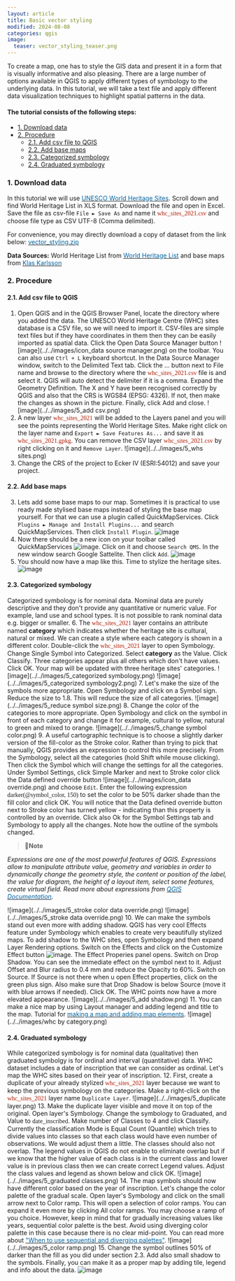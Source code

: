 ```yaml
---
layout: article
title: Basic vector styling
modified: 2024-08-08
categories: qgis
image:
  teaser: vector_styling_teaser.png
---
```


To create a map, one has to style the GIS data and present it in a form that is visually informative and also pleasing. There are a large number of options available in QGIS to apply different types of symbology to the underlying data. In this tutorial, we will take a text file and apply different data visualization techniques to highlight spatial patterns in the data. 

#### The tutorial consists of the following steps:
- [1. Download data](#1-download-data)
- [2. Procedure](#2-procedure)
  * [2.1. Add csv file to QGIS](#21-add-csv-file-to-qgis)
  * [2.2. Add base maps](#22-add-base-maps)
  * [2.3. Categorized symbology](#23-categorized-symbology)
  * [2.4. Graduated symbology](#24-graduated-symbology)

### 1. Download data
In this tutorial we will use [<span style="color:#0564A0">UNESCO World Heritage Sites</span>](http://whc.unesco.org/en/syndication). Scroll down and find World Heritage List in XLS format. Download the file and open in Excel. Save the file as csv-file `File ► Save As` and name it <span style="font-family:Consolas; color:#AF1B03">whc_sites_2021.csv</span> and choose file type as CSV UTF-8 (Comma delimited).

For convenience, you may directly download a copy of dataset from the link below:
[<span style="color:#0564A0">vector_styling.zip</span>](../../datasets/whc_sites_2021.csv)

**Data Sources:**
World Heritage List from [<span style="color:#0564A0">World Heritage List</span>](http://whc.unesco.org/en/syndication) and base maps from [<span style="color:#0564A0">Klas Karlsson</span>](https://github.com/klakar)

### 2. Procedure
#### 2.1. Add csv file to QGIS
1. Open QGIS and in the QGIS Browser Panel, locate the directory where you added the data. The UNESCO World Heritage Centre (WHC) sites database is a CSV file, so we will need to import it. CSV-files are simple text files but if they have coordinates in them then they can be easily imported as spatial data. Click the Open Data Source Manager button ![image](../../images/icon_data source manager.png) on the toolbar. You can also use `Ctrl + L` keyboard shortcut.
In the Data Source Manager window, switch to the Delimited Text tab. Click the … button next to File name and browse to the directory where the <span style="font-family:Consolas; color:#AF1B03">whc_sites_2021.csv</span> file is and select it. QGIS will auto detect the delimiter if it is a comma. Expand the Geometry Definition. The X and Y have been recognised correctly by QGIS and also that the CRS is WGS84 (EPSG: 4326). If not, then make the changes as shown in the picture. Finally, click Add and close.
![image](../../images/5_add csv.png)
2. A new layer <span style="font-family:Consolas; color:#AF1B03">whc_sites_2021</span> will be added to the Layers panel and you will see the points representing the World Heritage Sites. Make right click on the layer name and `Export ► Save Features As...` and save it as <span style="font-family:Consolas; color:#AF1B03">whc_sites_2021.gpkg</span>. You can remove the CSV layer <span style="font-family:Consolas; color:#AF1B03">whc_sites_2021.csv</span> by right clicking on it and `Remove Layer`.
![image](../../images/5_whs sites.png)
3. Change the CRS of the project to Ecker IV (ESRI:54012) and save your project.

#### 2.2. Add base maps
3. Lets add some base maps to our map.  Sometimes it is practical to use ready made stylised base maps instead of styling the base map yourself. For that we can use a plugin called QuickMapServices. Click `Plugins ► Manage and Install Plugins...` and search QuickMapServices. Then click `Install Plugin`.
![image](../../images/5_quickmapservices.png)
4. Now there should be a new icon on your toolbar called QuickMapServices ![image](../../images/icon_quickmapservice.png). Click on it and choose `Search QMS`. In the new window search Google Sattelite. Then click `Add`.
![image](../../images/5_googlesatellite.png)
5. You should now have a map like this. Time to stylize the heritage sites.
![image](../../images/5_world.png)

#### 2.3. Categorized symbology
Categorized symbology is for nominal data. Nominal data are purely descriptive and they don't provide any quantitative or numeric value. For example, land use and school types. It is not possible to rank nominal data e.g. bigger or smaller.
6. The <span style="font-family:Consolas; color:#AF1B03">whc_sites_2021</span> layer contains an attribute named **category** which indicates whether the heritage site is cultural, natural or mixed. We can create a style where each category is shown in a different color. Double-click the <span style="font-family:Consolas; color:#AF1B03">whc_sites_2021</span> layer to open Symbology. Change Single Symbol into Categorized.  Select **category** as the Value. Click Classify. Three categories appear  plus all others which don't have values. Click OK. Your map will be updated with three heritage sites' categories.
![image](../../images/5_categorized symbology.png)
![image](../../images/5_categorized symbology2.png)
7. Let's make the size of the symbols more appropriate. Open Symbology and click on a Symbol sign. Reduce the size to 1.8. This will reduce the size of all categories.
![image](../../images/5_reduce symbol size.png)
8. Change the color of the categories to more appropriate. Open Symbology and click on the symbol in front of each category and change it for example, cultural to yellow, natural to green and mixed to orange.
![image](../../images/5_change symbol color.png)
9.  A useful cartographic technique is to choose a slightly darker version of the fill-color as the Stroke color. Rather than trying to pick that manually, QGIS provides an expression to control this more precisely. From the Symbology, select all the categories (hold Shift while mouse clicking). Then click the Symbol which will change the settings for all the categories. Under Symbol Settings, click Simple Marker and next to Stroke color click the Data defined override button ![image](../../images/icon_data override.png) and choose `Edit`. Enter the following expression <span style="font-family:Consolas">darker(@symbol_color, 150)</span>  to set the color to be 50% darker shade than the fill color and click OK. You will notice that the Data defined override button next to Stroke color has turned yellow - indicating than this property is controlled by an override. Click also Ok for the Symbol Settings tab and Symbology to apply all the changes. Note how the outline of the symbols changed.
>:scroll:**Note**
>
*Expressions are one of the most powerful features of QGIS. Expressions allow to manipulate attribute value, geometry and variables in order to dynamically change the geometry style, the content or position of the label, the value for diagram, the height of a layout item, select some features, create virtual field. Read more about expressions from [<span style="color:#0564A0">QGIS Documentation</span>](https://docs.qgis.org/3.28/en/docs/user_manual/expressions/expression.html#expressions).*

![image](../../images/5_stroke color data override.png)
![image](../../images/5_stroke data override.png)
10. We can make the symbols stand out even more with adding shadow. QGIS has very cool Effects feature under Symbology which enables to create very beautifully stylized maps. To add shadow to the WHC sites, open Symbology and then expand Layer Rendering options. Switch on the Effects and click on the Customize Effect button ![image](../../images/icon_effects.png). The Effect Properies panel opens. Switch on Drop Shadow. You can see the immediate effect on the symbol next to it. Adjust Offset and Blur radius to 0.4 mm and reduce the Opacity to 60%. Switch on Source. If Source is not there when u open Effect properties, click on the green plus sign. Also make sure that Drop Shadow is below Source (move it with blue arrows if needed). Click OK. The WHC points now have a more elevated appearance.
![image](../../images/5_add shadow.png)
11. You can make a nice map by using Layout manager and adding legend and title to the map. Tutorial for [<span style="color:#0564A0">making a map and adding map elements</span>](https://kevelyn1.github.io/QGIS-Intro/qgis/making-a-map/).
![image](../../images/whc by category.png)

#### 2.4. Graduated symbology
While categorized symbology is for nominal data (qualitative) then graduated symbolgy is for ordinal and interval (quantitative) data. WHC dataset includes a date of inscription that we can consider as ordinal. Let's map the WHC sites based on their year of inscription.
12. First, create a duplicate of your already stylized <span style="font-family:Consolas; color:#AF1B03">whc_sites_2021</span> layer because we want to keep the previous symbology on the categories. Make a right-click on the <span style="font-family:Consolas; color:#AF1B03">whc_sites_2021</span> layer name `Duplicate Layer`.
![image](../../images/5_duplicate layer.png)
13. Make the duplicate layer visible and move it on top of the original. Open layer's Symbology. Change the symbology to Graduated, and Value to <span style="font-family:Consolas">date_inscribed</span>. Make number of Classes to 4 and click Classify. Currently the classification Mode is Equal Count (Quantile) which tries to divide values into classes so that each class would have even number of observations. We would adjust them a little. The classes should also not overlap. The legend values in QGIS do not enable to eliminate overlap but if we know that the higher value of each class is in the current class and lower value is in previous class then we can create correct Legend values. Adjust the class values and legend as shown below and click OK.
![image](../../images/5_graduated classes.png)
14. The map symbols should now have different color based on the year of inscription. Let's change the color palette of the gradual scale. Open layer's Symbology and click on the small arrow next to Color ramp. This will open a selection of color ramps. You can expand it even more by clicking All color ramps. You may choose a ramp of you choice. However, keep in mind that for gradually increasing values like years, sequential color palette is the best. Avoid using diverging color palette in this case because there is no clear mid-point. You can read more about [<span style="color:#0564A0">"When to use sequential and diverging palettes"</span>](https://blog.datawrapper.de/diverging-vs-sequential-color-scales/).
![image](../../images/5_color ramp.png)
15. Change the symbol outlines 50% of darker than the fill as you did under section 2.3. Add also small shadow to the symbols. Finally, you can make it as a proper map by adding tile, legend and info about the data.
![image](../../images/whc_year.png)
